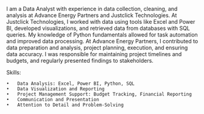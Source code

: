 I am a Data Analyst with experience in data collection, cleaning, and analysis at Advance Energy Partners and Justclick Technologies. At Justclick Technologies, I worked with data using tools like Excel and Power BI, developed visualizations, and retrieved data from databases with SQL queries. My knowledge of Python fundamentals allowed for task automation and improved data processing. At Advance Energy Partners, I contributed to data preparation and analysis, project planning, execution, and ensuring data accuracy. I was responsible for maintaining project timelines and budgets, and regularly presented findings to stakeholders.

Skills:

	•	Data Analysis: Excel, Power BI, Python, SQL
	•	Data Visualization and Reporting
	•	Project Management Support: Budget Tracking, Financial Reporting
	•	Communication and Presentation
	•	Attention to Detail and Problem-Solving

<!---
silasjime/silasjime is a ✨ special ✨ repository because its `README.md` (this file) appears on your GitHub profile.
You can click the Preview link to take a look at your changes.
--->
